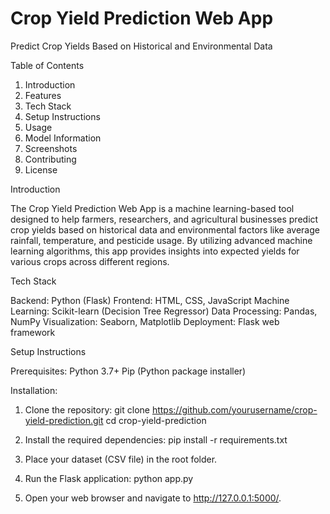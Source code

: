 # Crop Yield Prediction Web App

Predict Crop Yields Based on Historical and Environmental Data

Table of Contents
1. Introduction
2. Features
3. Tech Stack
4. Setup Instructions
5. Usage
6. Model Information
7. Screenshots
8. Contributing
9. License

Introduction

The Crop Yield Prediction Web App is a machine learning-based tool designed to help farmers, researchers, and agricultural businesses predict crop yields based on historical data and environmental factors like average rainfall, temperature, and pesticide usage. By utilizing advanced machine learning algorithms, this app provides insights into expected yields for various crops across different regions.

Tech Stack

Backend: Python (Flask)
Frontend: HTML, CSS, JavaScript
Machine Learning: Scikit-learn (Decision Tree Regressor)
Data Processing: Pandas, NumPy
Visualization: Seaborn, Matplotlib
Deployment: Flask web framework


Setup Instructions

Prerequisites:
Python 3.7+
Pip (Python package installer)

Installation:

1. Clone the repository:
   git clone https://github.com/yourusername/crop-yield-prediction.git
   cd crop-yield-prediction

2. Install the required dependencies:
   pip install -r requirements.txt

3. Place your dataset (CSV file) in the root folder.

4. Run the Flask application: python app.py

5. Open your web browser and navigate to http://127.0.0.1:5000/.
